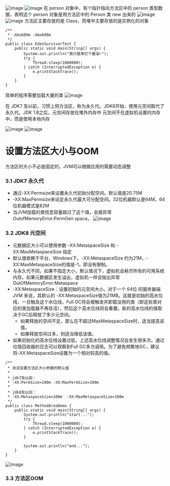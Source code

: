 ![image](https://user-images.githubusercontent.com/59955759/122569908-cb959780-d07d-11eb-8a4c-dec46decdd41.png)
![image](https://user-images.githubusercontent.com/59955759/122570092-ff70bd00-d07d-11eb-97a8-605c65c00fb5.png)
在 person 对象中，有个指针指向方法区中的 person 类型数据，表明这个 person 对象是用方法区中的 Person 类 new 出来的
![image](https://user-images.githubusercontent.com/59955759/122570305-347d0f80-d07e-11eb-8591-c5d54060a217.png)
![image](https://user-images.githubusercontent.com/59955759/122570369-45c61c00-d07e-11eb-8e09-3d0905df265e.png)
方法区主要存放的是 Class，而堆中主要存放的是实例化的对象

~~~
/**
 * -Xms600m -Xmx600m
 */
public class EdenSurvivorTest {
    public static void main(String[] args) {
        System.out.println("我只是来打个酱油~");
        try {
            Thread.sleep(1000000);
        } catch (InterruptedException e) {
            e.printStackTrace();
        }
    }
}
~~~
简单的程序需要加载大量的类
![image](https://user-images.githubusercontent.com/59955759/122570582-75752400-d07e-11eb-9fcc-ac015e27abcd.png)

在 JDK7 及以前，习惯上把方法区，称为永久代。JDK8开始，使用元空间取代了永久代。JDK 1.8之后，元空间存放在堆外内存中
元空间不在虚拟机设置的内存中，而是使用本地内存

![image](https://user-images.githubusercontent.com/59955759/122570868-bd944680-d07e-11eb-9fa6-86ee7f1575a0.png)
![image](https://user-images.githubusercontent.com/59955759/122570879-c258fa80-d07e-11eb-8315-653c50311add.png)
# 设置方法区大小与OOM

方法区的大小不必是固定的，JVM可以根据应用的需要动态调整
### 3.1 JDK7 永久代
*  通过-XX:Permsize来设置永久代初始分配空间。默认值是20.75M
* -XX:MaxPermsize来设定永久代最大可分配空间。32位机器默认是64M，64位机器模式是82M
* 当JVM加载的类信息容量超过了这个值，会报异常OutofMemoryError:PermGen space。
![image](https://user-images.githubusercontent.com/59955759/122571103-f3d1c600-d07e-11eb-8bf6-c8111c25ecab.png)
### 3.2 JDK8 元空间
* 元数据区大小可以使用参数 -XX:MetaspaceSize 和 -XX:MaxMetaspaceSize 指定
* 默认值依赖于平台，Windows下，-XX:MetaspaceSize 约为21M，-XX:MaxMetaspaceSize的值是-1，即没有限制。
* 与永久代不同，如果不指定大小，默认情况下，虚拟机会耗尽所有的可用系统内存。如果元数据区发生溢出，虚拟机一样会抛出异常OutOfMemoryError:Metaspace
* -XX:MetaspaceSize：设置初始的元空间大小。对于一个 64位 的服务器端 JVM 来说，其默认的 -XX:MetaspaceSize值为21MB。这就是初始的高水位线，一旦触及这个水位线，Full GC将会被触发并卸载没用的类（即这些类对应的类加载器不再存活），然后这个高水位线将会重置。新的高水位线的值取决于GC后释放了多少元空间。
  * 如果释放的空间不足，那么在不超过MaxMetaspaceSize时，适当提高该值。
  * 如果释放空间过多，则适当降低该值。
* 如果初始化的高水位线设置过低，上述高水位线调整情况会发生很多次。通过垃圾回收器的日志可以观察到Full GC多次调用。为了避免频繁地GC，建议将-XX:MetaspaceSize设置为一个相对较高的值。

~~~
/**
 * 测试设置方法区大小参数的默认值
 *
 * jdk7及以前：
 * -XX:PermSize=100m -XX:MaxPermSize=100m
 *
 * jdk8及以后：
 * -XX:MetaspaceSize=100m  -XX:MaxMetaspaceSize=100m
 */
public class MethodAreaDemo {
    public static void main(String[] args) {
        System.out.println("start...");
        try {
            Thread.sleep(1000000);
        } catch (InterruptedException e) {
            e.printStackTrace();
        }

        System.out.println("end...");
    }
}
~~~

![image](https://user-images.githubusercontent.com/59955759/122571629-82464780-d07f-11eb-8506-be04e9095c06.png)

### 3.3 方法区OOM












